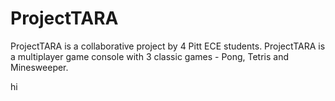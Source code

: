 # ProjectTARA
ProjectTARA is a collaborative project by 4 Pitt ECE students. ProjectTARA is a multiplayer game console with 3 classic games - Pong, Tetris and Minesweeper.  

hi
